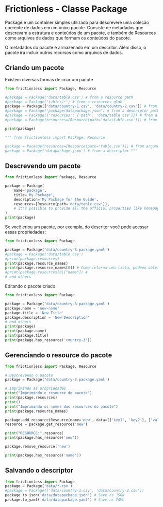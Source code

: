 # Frictionless - Classe Package

Package é um container simples utilizado para descrevere uma coleção coerente de dados em um único pacote. Consiste de metadados que descrevam a estrutura e conteúdos de um pacote, e também de Resources como arquivos de dados que formam os conteúdos do pacote.

O metadados do pacote é armazenado em um descritor. Além disso, o pacote irá incluir outros recursos como arquivos de dados.

## Criando um pacote

Existem diversas formas de criar um pacote

```python script
from frictionless import Package, Resource

#package = Package('data/table.csv') # from a resource path
#package = Package('tables/*') # from a resources glob
package = Package(['data/country-1.csv', 'data/country-2.csv']) # from a list
#package = Package('package/datapackage.json') # from a descriptor path
#package = Package({'resources': {'path': 'data/table.csv'}}) # from a descriptor
#package = Package(resources=[Resource(path='data/table.csv')]) # from arguments

print(package)
```

```python script
""" from frictionless import Package, Resource

package = Package(resources=[Resource(path='table.csv')]) # from arguments
package = Package('datapackage.json') # from a descriptor """
```

## Descrevendo um pacote


```python script
from frictionless import Package, Resource

package = Package(
    name='package',
    title='My Package',
    description='My Package for the Guide',
    resources=[Resource(path='data/table.csv')],
    # it's possible to provide all the official properties like homepage, version, etc
)
print(package)
```

Se você criou um pacote, por exemplo, do descritor você pode acessar essas propriedades:

```python script
from frictionless import Package

package = Package('data/country-3.package.yaml')
#package = Package('data/table.csv')
#print(package.resources)
print(package.resource_names)
print(package.resource_names[0]) # Como retorna uma lista, podemo obter o nome de cada resource conforme o índice
#print(package.resources[0]["name"]) #
# and others
```

Editando o pacote criado

```python script
from frictionless import Package

package = Package('data/country-3.package.yaml')
package.name = 'new-name'
package.title = 'New Title'
package.description = 'New Description'
# and others
print(package)
print(package.name)
print(package.title)
print(package.has_resource('country-3'))
```

## Gerenciando o resource do pacote

```python script
from frictionless import Package, Resource

# Descrevendo o pacote
package = Package('data/country-3.package.yaml')

# Imprimindo as propriedades
print("Imprimindo o resource do pacote")
print(package.resources)
print()
print("Imprimindo os nomes dos resources do pacote")
print(package.resource_names)

package.add_resource(Resource(name='new', data=[['key1', 'key2'], ['val1', 'val2']]))
resource = package.get_resource('new')

print("RESOURCE:",resource)
print(package.has_resource('new'))

package.remove_resource('new')

print(package.has_resource('name'))
```

## Salvando o descriptor

```python script
from frictionless import Package
package = Package('data/*.csv')
#package = Package(['data/country-1.csv', 'data/country-2.csv']) 
package.to_json('data/datapackage.json') # Save as JSON
package.to_yaml('data/datapackage.yaml') # Save as YAML

```